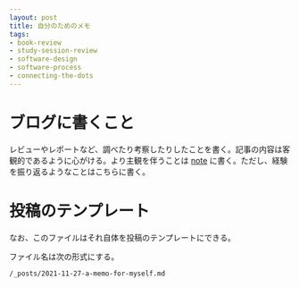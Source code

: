 ```yaml
---
layout: post
title: 自分のためのメモ
tags: 
- book-review
- study-session-review
- software-design
- software-process
- connecting-the-dots
---
```


# ブログに書くこと

レビューやレポートなど、調べたり考察したりしたことを書く。記事の内容は客観的であるように心がける。より主観を伴うことは [note](https://note.com/fukuchiharuki) に書く。ただし、経験を振り返るようなことはこちらに書く。

# 投稿のテンプレート

なお、このファイルはそれ自体を投稿のテンプレートにできる。

ファイル名は次の形式にする。

```
/_posts/2021-11-27-a-memo-for-myself.md
```